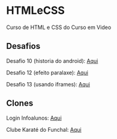 # HTMLeCSS
 Curso de HTML e CSS do Curso em Video

## Desafios

Desafio 10 (historia do android): <a href="https://leosousa155.github.io/HTMLeCSS/Modulo2/desafios/desafio10/">Aqui</a>

Desafio 12 (efeito paralaxe): <a href="https://leosousa155.github.io/HTMLeCSS/Modulo3/desafios/desafio12/">Aqui</a>

Desafio 13 (usando iframes): <a href="https://leosousa155.github.io/HTMLeCSS/Modulo4/desafios/desafio13/">Aqui</a>

## Clones

Login Infoalunos: <a href="http://leosousa155.github.io/HTMLeCSS/experimentos/clone_infoalunos/">Aqui</a>

Clube Karaté do Funchal: <a href="http://leosousa155.github.io/HTMLeCSS/experimentos/clone_ckdf/">Aqui</a>